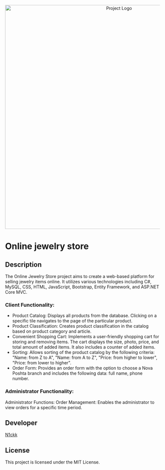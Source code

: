 <p align="center">
  <img src="https://i.ibb.co/h2VXzK0/2024-02-09-220329.png" alt="Project Logo" width="726">
</p>

# Online jewelry store

## Description

The Online Jewelry Store project aims to create a web-based platform for selling jewelry items online. It utilizes various technologies including C#, MySQL, CSS, HTML, JavaScript, Bootstrap, Entity Framework, and ASP.NET Core MVC.

### Client Functionality:

- Product Catalog: Displays all products from the database. Clicking on a specific tile navigates to the page of the particular product.
- Product Classification: Creates product classification in the catalog based on product category and article.
- Convenient Shopping Cart: Implements a user-friendly shopping cart for storing and removing items. The cart displays the size, photo, price, and total amount of added items. It also includes a counter of added items.
- Sorting: Allows sorting of the product catalog by the following criteria: "Name: from Z to A", "Name: from A to Z", "Price: from higher to lower", "Price: from lower to higher".
- Order Form: Provides an order form with the option to choose a Nova Poshta branch and includes the following data: full name, phone number.

### Administrator Functionality:

Administrator Functions:
Order Management: Enables the administrator to view orders for a specific time period.

## Developer
[N1ckk](https://github.com/N1ckk)

## License

This project is licensed under the MIT License.
